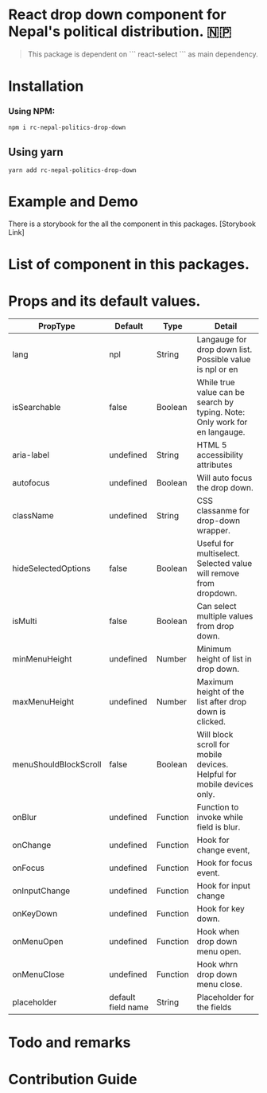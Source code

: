 # React drop down component for Nepal's political distribution. 🇳🇵 

<blockquote>
This package is dependent on ``` react-select ``` as main dependency.
</blockquote>


# Installation

### Using NPM:
 ``` npm i rc-nepal-politics-drop-down ```

 ## Using yarn
``` yarn add rc-nepal-politics-drop-down ```

# Example and Demo
There is a storybook for the all the component in this packages.
  [Storybook Link]

# List of component in this packages.


# Props and its default values.

| PropType | Default | Type | Detail |
| ------ | --- | --- |------ |
| lang | npl | String |Langauge for drop down list. Possible value is npl or en |
| isSearchable | false | Boolean | While true value can be search by typing. Note: Only work for en langauge.|
| aria-label | undefined | String | HTML 5 accessibility attributes |
| autofocus |undefined | Boolean | Will auto focus the drop down. |
| className |undefined | String| CSS classanme for drop-down wrapper. |
| hideSelectedOptions | false | Boolean| Useful for multiselect. Selected value will remove from dropdown. |
| isMulti | false |Boolean | Can select multiple values from drop down. |
| minMenuHeight | undefined |Number| Minimum height of list in drop down. |
| maxMenuHeight |undefined |Number| Maximum height of the list after drop down is clicked. |
| menuShouldBlockScroll | false |Boolean| Will block scroll for mobile devices. Helpful for mobile devices only. |
| onBlur |undefined |Function| Function to invoke while field is blur. |
| onChange |undefined |Function| Hook for change event, |
| onFocus | undefined |Function| Hook for focus event. |
| onInputChange |undefined |Function| Hook for input change |
| onKeyDown |undefined |Function| Hook for key down. |
| onMenuOpen |undefined |Function| Hook when drop down menu open. |
| onMenuClose |undefined |Function| Hook whrn drop down menu close.|
| placeholder |default field name|String| Placeholder for the fields |

# Todo and remarks


# Contribution Guide




